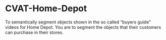 # CVAT-Home-Depot
To semantically segment objects shown in the so called “buyers guide” videos for Home Depot. You are to segment the objects that their customers can purchase in their stores.
